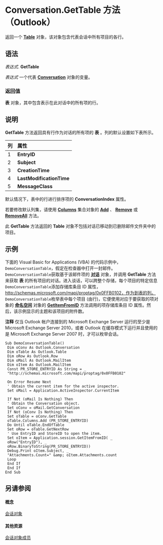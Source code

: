 
# Conversation.GetTable 方法 （Outlook）

返回一个  **[Table](0affaafd-93fe-227a-acee-e09a86cadc20.md)** 对象，该对象包含代表会话中所有项目的各行。


## 语法

 _表达式_. **GetTable**

 _表达式_ 一个代表 **[Conversation](2705d38a-ebc0-e5a7-208b-ffe1f5446b1b.md)** 对象的变量。


### 返回值

 **表** 对象，其中包含表示在此对话中的所有项的行。


## 说明

 **GetTable** 方法返回具有行作为对话的所有项的 **表** 。列的默认设置如下表所示。



|**列**|**属性**|
|:-----|:-----|
|1|**EntryID**|
|2|**Subject**|
|3|**CreationTime**|
|4|**LastModificationTime**|
|5|**MessageClass**|
默认情况下，表中的行进行排序项的 **ConversationIndex** 属性。

若要修改默认列集，请使用  **[Columns](628bf0cf-4ee8-5e5c-09d7-89d7adf256ca.md)** 集合对象的 **[Add](d438cfeb-629f-4234-6f4f-ffa086ef9a41.md)** 、 **[Remove](f567879c-f37a-2b65-b4a5-832b6f3acdf8.md)** 或 **[RemoveAll](e9923548-9c75-e5dd-0643-3c42cd112352.md)** 方法。

此 **GetTable** 方法返回的 **Table** 对象不包括对话已移动到已删除邮件文件夹中的项目。


## 示例

下面的 Visual Basic for Applications (VBA) 的代码示例中，  `DemoConversationTable`，假定在检查器中打开一封邮件。  `DemoConversationTable`获取基于该邮件项的 **[对话](2705d38a-ebc0-e5a7-208b-ffe1f5446b1b.md)** 对象，并调用 **GetTable** 方法来获取 **表** 的所有项目的对话。进入谈话，可以跨整个存储，每个项目的特定信息 `DemoConversationTable`添加存储库条目 ID 属性，http://schemas.microsoft.com/mapi/proptag/0x0FFB0102，作为到表的列。 `DemoConversationTable`枚举表中每个项目 (由行)，它便使用对应于要获取的项对象的 **[命名空间](f0dcaa19-07f5-5d42-a3bf-2e42b7885644.md)** 对象的 **[GetItemFromID](f2abff80-4c04-998b-654b-28600424a16f.md)** 方法调用的项存储库条目 ID 属性。然后，该示例显示的主题和该项目的附件数。


 **注释**  仅当 Outlook 帐户连接到的 Microsoft Exchange Server 运行的至少是 Microsoft Exchange Server 2010，或者 Outlook 在缓存模式下运行并且使用的是 Microsoft Exchange Server 2007 时，才可以枚举会话。


```
Sub DemoConversationTable() 
 Dim oConv As Outlook.Conversation 
 Dim oTable As Outlook.Table 
 Dim oRow As Outlook.Row 
 Dim oMail As Outlook.MailItem 
 Dim oItem As Outlook.MailItem 
 Const PR_STORE_ENTRYID As String = _ 
 "http://schemas.microsoft.com/mapi/proptag/0x0FFB0102" 
 
 On Error Resume Next 
 ' Obtain the current item for the active inspector. 
 Set oMail = Application.ActiveInspector.CurrentItem 
 
 If Not (oMail Is Nothing) Then 
 ' Obtain the Conversation object. 
 Set oConv = oMail.GetConversation 
 If Not (oConv Is Nothing) Then 
 Set oTable = oConv.GetTable 
 oTable.Columns.Add (PR_STORE_ENTRYID) 
 Do Until oTable.EndOfTable 
 Set oRow = oTable.GetNextRow 
 ' Use EntryID and StoreID to open the item. 
 Set oItem = Application.session.GetItemFromID( _ 
 oRow("EntryID"), _ 
 oRow.BinaryToString(PR_STORE_ENTRYID)) 
 Debug.Print oItem.Subject, _ 
 "Attachments.Count=" &amp; oItem.Attachments.count 
 Loop 
 End If 
 End If 
End Sub 

```


## 另请参阅


#### 概念


[会话对象](2705d38a-ebc0-e5a7-208b-ffe1f5446b1b.md)
#### 其他资源


[会话对象成员](09ff1e8e-7c5a-0b1e-e8e2-e259f66f71c8.md)